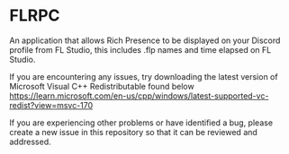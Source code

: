 # FLRPC
An application that allows Rich Presence to be displayed on your Discord profile from FL Studio, this includes .flp names and time elapsed on FL Studio.


If you are encountering any issues, try downloading the latest version of Microsoft Visual C++ Redistributable found below
https://learn.microsoft.com/en-us/cpp/windows/latest-supported-vc-redist?view=msvc-170

If you are experiencing other problems or have identified a bug, please create a new issue in this repository so that it can be reviewed and addressed.
